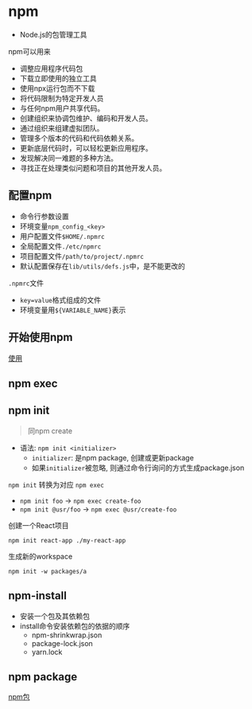 # npm

- Node.js的包管理工具

npm可以用来

- 调整应用程序代码包 
- 下载立即使用的独立工具
- 使用npx运行包而不下载
- 将代码限制为特定开发人员
- 与任何npm用户共享代码。
- 创建组织来协调包维护、编码和开发人员。
- 通过组织来组建虚拟团队。
- 管理多个版本的代码和代码依赖关系。
- 更新底层代码时，可以轻松更新应用程序。
- 发现解决同一难题的多种方法。
- 寻找正在处理类似问题和项目的其他开发人员。

## 配置npm

- 命令行参数设置
- 环境变量`npm_config_<key>`
- 用户配置文件`$HOME/.npmrc`
- 全局配置文件`./etc/npmrc`
- 项目配置文件`/path/to/project/.npmrc`
- 默认配置保存在`lib/utils/defs.js`中，是不能更改的

`.npmrc`文件

- `key=value`格式组成的文件
- 环境变量用`${VARIABLE_NAME}`表示

## 开始使用npm

[使用](Npm_Using.md)

## npm exec

## npm init

> 同npm create

- 语法: `npm init <initializer>`
  - `initializer`: 是npm package, 创建或更新package
  - 如果`initializer`被忽略, 则通过命令行询问的方式生成package.json

`npm init` 转换为对应 `npm exec`

- `npm init foo` $\rightarrow$ `npm exec create-foo`
- `npm init @usr/foo` $\rightarrow$ `npm exec @usr/create-foo`

创建一个React项目

```shell
npm init react-app ./my-react-app
```

生成新的workspace

```shell
npm init -w packages/a
```

## npm-install

- 安装一个包及其依赖包
- install命令安装依赖包的依据的顺序
  - npm-shrinkwrap.json
  - package-lock.json
  - yarn.lock

## npm package

[npm包](NodeJs_Npm_Package.md)
